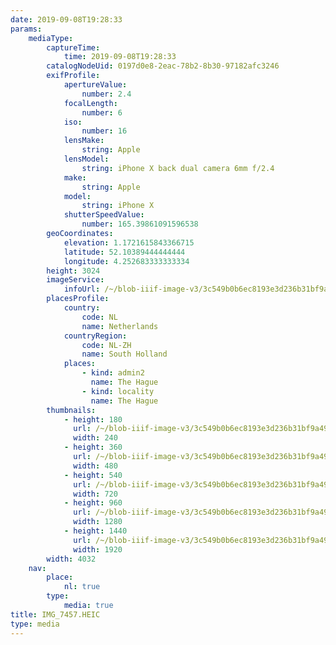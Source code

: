```yaml
---
date: 2019-09-08T19:28:33
params:
    mediaType:
        captureTime:
            time: 2019-09-08T19:28:33
        catalogNodeUid: 0197d0e8-2eac-78b2-8b30-97182afc3246
        exifProfile:
            apertureValue:
                number: 2.4
            focalLength:
                number: 6
            iso:
                number: 16
            lensMake:
                string: Apple
            lensModel:
                string: iPhone X back dual camera 6mm f/2.4
            make:
                string: Apple
            model:
                string: iPhone X
            shutterSpeedValue:
                number: 165.39861091596538
        geoCoordinates:
            elevation: 1.1721615843366715
            latitude: 52.10389444444444
            longitude: 4.252683333333334
        height: 3024
        imageService:
            infoUrl: /~/blob-iiif-image-v3/3c549b0b6ec8193e3d236b31bf9a49a561e9616d1ff397123d647dd9ee42637f/info.json
        placesProfile:
            country:
                code: NL
                name: Netherlands
            countryRegion:
                code: NL-ZH
                name: South Holland
            places:
                - kind: admin2
                  name: The Hague
                - kind: locality
                  name: The Hague
        thumbnails:
            - height: 180
              url: /~/blob-iiif-image-v3/3c549b0b6ec8193e3d236b31bf9a49a561e9616d1ff397123d647dd9ee42637f/full/240%2C180/0/default.jpg
              width: 240
            - height: 360
              url: /~/blob-iiif-image-v3/3c549b0b6ec8193e3d236b31bf9a49a561e9616d1ff397123d647dd9ee42637f/full/480%2C360/0/default.jpg
              width: 480
            - height: 540
              url: /~/blob-iiif-image-v3/3c549b0b6ec8193e3d236b31bf9a49a561e9616d1ff397123d647dd9ee42637f/full/720%2C540/0/default.jpg
              width: 720
            - height: 960
              url: /~/blob-iiif-image-v3/3c549b0b6ec8193e3d236b31bf9a49a561e9616d1ff397123d647dd9ee42637f/full/1280%2C960/0/default.jpg
              width: 1280
            - height: 1440
              url: /~/blob-iiif-image-v3/3c549b0b6ec8193e3d236b31bf9a49a561e9616d1ff397123d647dd9ee42637f/full/1920%2C1440/0/default.jpg
              width: 1920
        width: 4032
    nav:
        place:
            nl: true
        type:
            media: true
title: IMG_7457.HEIC
type: media
---
```

